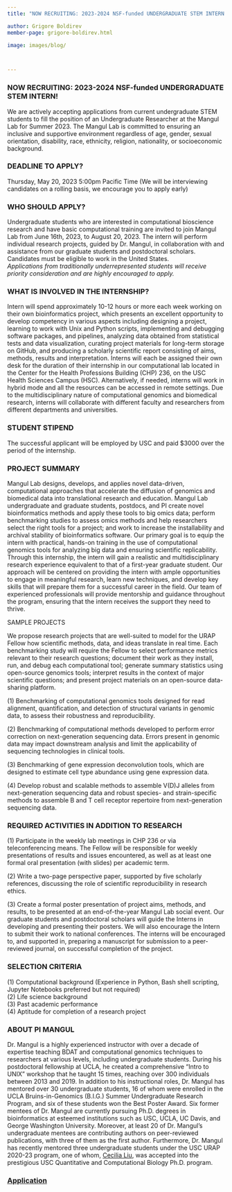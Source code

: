 ```yaml
---
title: "NOW RECRUITING: 2023-2024 NSF-funded UNDERGRADUATE STEM INTERN!"

author: Grigore Boldirev
member-page: grigore-boldirev.html

image: images/blog/



---
```

### NOW RECRUITING: 2023-2024 NSF-funded UNDERGRADUATE STEM INTERN!

We are actively accepting applications from current undergraduate STEM students to fill the position of an Undergraduate Researcher at the Mangul Lab for Summer 2023.
The Mangul Lab is committed to ensuring an inclusive and supportive environment regardless of age, gender, sexual orientation, disability, race, ethnicity, religion, nationality, or socioeconomic background.



### DEADLINE TO APPLY?

Thursday, May 20, 2023 5:00pm Pacific Time (We will be interviewing candidates on a rolling basis, we encourage you to apply early)

### WHO SHOULD APPLY?

Undergraduate students who are interested in computational bioscience research and have basic computational training are invited to join Mangul Lab from June 16th, 2023, to August 20, 2023. The intern will perform individual research projects, guided by Dr. Mangul, in collaboration with and assistance from our graduate students and postdoctoral scholars. Candidates must be eligible to work in the United States.\
<em>Applications from traditionally underrepresented students will receive priority consideration and are highly encouraged to apply.</em> 

### WHAT IS INVOLVED IN THE INTERNSHIP?

Intern will spend approximately 10-12 hours or more each week working on their own bioinformatics project, which presents an excellent opportunity to develop competency in various aspects including designing a project, learning to work with Unix and Python scripts, implementing and debugging software packages, and pipelines, analyzing data obtained from statistical tests and data visualization, curating project materials for long-term storage on GitHub, and producing a scholarly scientific report consisting of aims, methods, results and interpretation. Interns will each be assigned their own desk for the duration of their internship in our computational lab located in the Center for the Health Professions Building (CHP) 236, on the USC Health Sciences Campus (HSC). Alternatively, if needed, interns will work in hybrid mode and all the resources can be accessed in remote settings. Due to the multidisciplinary nature of computational genomics and biomedical research, interns will collaborate with different faculty and researchers from different departments and universities.
### STUDENT STIPEND

The successful applicant will be employed by USC and paid $3000 over the period of the internship.

### PROJECT SUMMARY

Mangul Lab designs, develops, and applies novel data-driven, computational approaches that accelerate the diffusion of genomics and biomedical data into translational research and education. Mangul Lab undergraduate and graduate students, postdocs, and PI create novel bioinformatics methods and apply these tools to big omics data; perform benchmarking studies to assess omics methods and help researchers select the right tools for a project; and work to increase the installability and archival stability of bioinformatics software. Our primary goal is to equip the intern with practical, hands-on training in the use of computational genomics tools for analyzing big data and ensuring scientific replicability. Through this internship, the intern will gain a realistic and multidisciplinary research experience equivalent to that of a first-year graduate student. Our approach will be centered on providing the intern with ample opportunities to engage in meaningful research, learn new techniques, and develop key skills that will prepare them for a successful career in the field. Our team of experienced professionals will provide mentorship and guidance throughout the program, ensuring that the intern receives the support they need to thrive.

<p>SAMPLE PROJECTS</p>
We propose research projects that are well-suited to model for the URAP Fellow how scientific methods, data, and ideas translate in real time. Each benchmarking study will require the Fellow to select performance metrics relevant to their research questions; document their work as they install, run, and debug each computational tool; generate summary statistics using open-source genomics tools; interpret results in the context of major scientific questions; and present project materials on an open-source data-sharing platform.

<p>(1) Benchmarking of computational genomics tools designed for read alignment, quantification, and detection of structural variants in genomic data, to assess their robustness and reproducibility.</p>
<p>(2) Benchmarking of computational methods developed to perform error correction on next-generation sequencing data. Errors present in genomic data may impact downstream analysis and limit the applicability of sequencing technologies in clinical tools.</p>
<p>(3) Benchmarking of gene expression deconvolution tools, which are designed to estimate cell type abundance using gene expression data.</p>
<p>(4) Develop robust and scalable methods to assemble V(D)J alleles from next-generation sequencing data and robust species- and strain-specific methods to assemble B and T cell receptor repertoire from next-generation sequencing data.
</p>

### REQUIRED ACTIVITIES IN ADDITION TO RESEARCH

<p>(1) Participate in the weekly lab meetings in CHP 236 or via teleconferencing means. The Fellow will be responsible for weekly presentations of results and issues encountered, as well as at least one formal oral presentation (with slides) per academic term.</p>
<p>(2) Write a two-page perspective paper, supported by five scholarly references, discussing the role of scientific reproducibility in research ethics.</p>
<p>(3) Create a formal poster presentation of project aims, methods, and results, to be presented at an end-of-the-year Mangul Lab social event. Our graduate students and postdoctoral scholars will guide the Interns in developing and presenting their posters.
We will also encourage the Intern to submit their work to national conferences. The interns will be encouraged to, and supported in, preparing a manuscript for submission to a peer-reviewed journal, on successful completion of the project.</p>

### SELECTION CRITERIA

(1) Computational background (Experience in Python, Bash shell scripting, Jupyter Notebooks preferred but not required)\
(2) Life science background\
(3) Past academic performance\
(4) Aptitude for completion of a research project

### ABOUT PI MANGUL
Dr. Mangul is a highly experienced instructor with over a decade of expertise teaching BDAT and computational genomics techniques to researchers at various levels, including undergraduate students. During his postdoctoral fellowship at UCLA, he created a comprehensive “Intro to UNIX” workshop that he taught 15 times, reaching over 300 individuals between 2013 and 2019. In addition to his instructional roles, Dr. Mangul has mentored over 30 undergraduate students, 16 of whom were enrolled in the UCLA Bruins-in-Genomics (B.I.G.) Summer Undergraduate Research Program, and six of these students won the Best Poster Award. Six former mentees of Dr. Mangul are currently pursuing Ph.D. degrees in bioinformatics at esteemed institutions such as USC, UCLA, UC Davis, and George Washington University. Moreover, at least 20 of Dr. Mangul’s undergraduate mentees are contributing authors on peer-reviewed publications, with three of them as the first author. Furthermore, Dr. Mangul has recently mentored three undergraduate students under the USC URAP 2020-23 program, one of whom, [Cecilia Liu](https://mangul-lab-usc.github.io/2023/03/13/GrigoreBoldirev.html), was accepted into the prestigious USC Quantitative and Computational Biology Ph.D. program.

### [Application](https://forms.gle/MP9L2XE2NeABoJ5g9)
